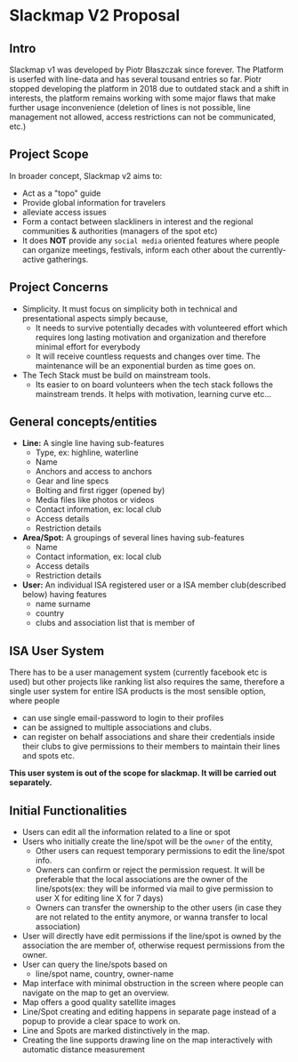 # Slackmap V2 Proposal


## Intro

Slackmap v1 was developed by Piotr Błaszczak since forever. The Platform is userfed with line-data and has several tousand entries so far. Piotr stopped developing the platform in 2018 due to outdated stack and a shift in interests, the platform remains working with some major flaws that make further usage inconvenience (deletion of lines is not possible, line management not allowed, access restrictions can not be communicated, etc.)

## Project Scope

In broader concept, Slackmap v2 aims to:
- Act as a "topo" guide
- Provide global information for travelers
- alleviate access issues
- Form a contact between slackliners in interest and the regional communities & authorities (managers of the spot etc)
- It does **NOT** provide any `social media` oriented features where people can organize meetings, festivals, inform each other about the currently-active gatherings.

## Project Concerns

- Simplicity. It must focus on simplicity both in technical and presentational aspects simply because,
  - It needs to survive potentially decades with volunteered effort which requires long lasting motivation and organization and therefore minimal effort for everybody
  - It will receive countless requests and changes over time.  The maintenance will be an exponential burden as time goes on.
- The Tech Stack must be build on mainstream tools.
  - Its easier to on board volunteers when the tech stack follows the mainstream trends. It helps with motivation, learning curve etc...

## General concepts/entities 

- **Line:** A single line having sub-features
  - Type, ex: highline, waterline
  - Name
  - Anchors and access to anchors
  - Gear and line specs
  - Bolting and first rigger (opened by)
  - Media files like photos or videos
  - Contact information, ex: local club
  - Access details
  - Restriction details
- **Area/Spot:** A groupings of several lines having sub-features
  - Name
  - Contact information, ex: local club
  - Access details
  - Restriction details
- **User:** An individual ISA registered user or a ISA member club(described below) having features
  - name surname
  - country
  - clubs and association list that is member of

## ISA User System
There has to be a user management system (currently facebook etc is used) but other projects like ranking list also requires the same, therefore a single user system for entire ISA products is the most sensible option, where people
- can use single email-password to login to their profiles
- can be assigned to multiple associations and clubs.
- can register on behalf associations and share their credentials inside their clubs to give permissions to their members to maintain their lines and spots etc. 

**This user system is out of the scope for slackmap. It will be carried out separately.**

## Initial Functionalities
- Users can edit all the information related to a line or spot
- Users who initially create the line/spot will be the `owner` of the entity,
  - Other users can request temporary permissions to edit the line/spot info.
  - Owners can confirm or reject the permission request. It will be preferable that the local associations are the owner of the line/spots(ex: they will be informed via mail to give permission to user X for editing line X for 7 days)
  - Owners can transfer the ownership to the other users (in case they are not related to the entity anymore, or wanna transfer to local association)
- User will directly have edit permissions if the line/spot is owned by the association the are member of, otherwise request permissions from the owner. 
- User can query the line/spots based on
  - line/spot name, country, owner-name
- Map interface with minimal obstruction in the screen where people can navigate on the map to get an overview.
- Map offers a good quality satellite images
- Line/Spot creating and editing happens in separate page instead of a popup to provide a clear space to work on.
- Line and Spots are marked distinctively in the map.
- Creating the line supports drawing line on the map interactively with automatic distance measurement
